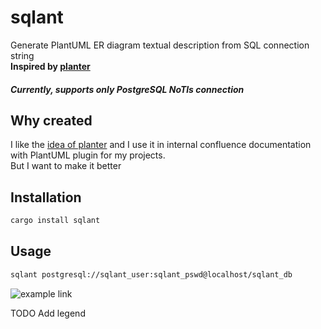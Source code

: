 # sqlant

Generate PlantUML ER diagram textual description from SQL connection string  
**Inspired by [planter](https://github.com/achiku/planter)**  
##### **Currently, supports only PostgreSQL NoTls connection**

## Why created
I like the [idea of planter](https://github.com/achiku/planter#why-created) and I use it in 
internal confluence documentation with PlantUML plugin for my projects.  
But I want to make it better

## Installation 
```bash
cargo install sqlant
```

## Usage
```bash
sqlant postgresql://sqlant_user:sqlant_pswd@localhost/sqlant_db
```

![example link ](http://www.plantuml.com/plantuml/png/lLPDRniX4BtpAz3sabgotFJGIf5bvTHBB_q722-JNHHW40n9d2R_lOb3fKNvc9NSxN6NDmEyz-Q9oqmwKV5E2Z5Q0xAtgNSWyhKDKIVjfRC1w111Og8HXO10bWwoMwrYGbDwMgqw-LjyajlzhkkiwRhjPh-xa9jDr-tjO0DrtVFQjaU7wM90Po0aDBkpNpy_o-tc-7lt11VhzLgiNjhSG32O5Dlj-vVpg_xRxkn7s-flcw0zJ3iGtDNw2QZ74YWTU9mc6F0ZuEEKdNnTbc2caduoDSSVx9splUS9l0KxZ3I5XU8XsVvrE-qWgn8igVYq3dDgOadzg3FCB6j5g3xInYJ8kUh1MuoNXM5vgjYzZQf70ppPf8b7zPPuhpeRu7mMwkjCE_Sb4tf8ItYwoiEUDuuOG8NYzy1RDy5WCq42epGrQEiXa_PHtbeQvVEdlCS0JGSsFHXrEHeL9hCCcNM7qyCpZpP66mOrLnu3pjv0EYWFDA9XyPZCAV8GadQAz9tI7alW0cXICpzxzC53eEP2hCJ7Qoa3fArJEiQ4DzerIZScM2o2wcRDSPPFEuoGD7qGh0t1B_JCzi17AR_0CF69m-S5xv7_Rur_J5A-BYU7JHrXtZ77sLLxkC84pyFFZF6aHbyH9AQ4poRUb-tB-17NwuU7ngL2rEVXT7bI8yIRBvU7TpgrbccRrhMAVIURckODvAsoPeDw3GRqweH2N48mnJiX_W00)

TODO Add legend
